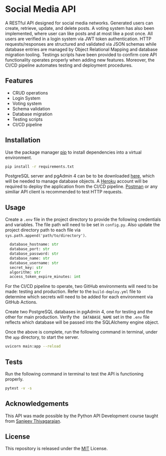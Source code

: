 # Social Media API

A RESTful API designed for social media networks. Generated users can create, retrieve, update, and delete posts. A voting system has also been implemented, where user can like posts and at most like a post once. All users are verified in a login system via JWT token authentication. HTTP requests/responses are structured and validated via JSON schemas while database entries are managed by Object Relational Mapping and database migration tooling. Testings scripts have been provided to confirm core API functionality operates properly when adding new features. Moreover, the CI/CD pipeline automates testing and deployment procedures.  

## Features
* CRUD operations
* Login System
* Voting system 
* Schema validation
* Database migration
* Testing scripts 
* CI/CD pipeline

## Installation

Use the package manager [pip](https://pip.pypa.io/en/stable/) to install dependencies into a virtual environment.

```bash
pip install -r requirements.txt
```

PostgreSQL server and pgAdmin 4 can be to be downloaded [here](https://pip.pypa.io/en/stable/), which will be needed to manage database objects. A [Heroku](https://www.heroku.com/) account will be required to deploy the application from the CI/CD pipeline. [Postman](https://www.postman.com/) or any similiar API client is recommended to test HTTP requests. 

## Usage

Create a `.env` file in the project directory to provide the following credentials and variables. The file path will need to be set in `config.py`. Also update the project directory path to each file via 
``` sys.path.append('path/to/directory')```. 

```python
  database_hostname: str
  database_port: str
  database_password: str
  database_name: str
  database_username: str
  secret_key: str
  algorithm: str
  access_token_expire_minutes: int
```

For the CI/CD pipeline to operate, two GitHub environments will need to be made: testing and production. Refer to the `build-deploy.yml` file to determine which secrets will need to be added for each environment via GitHub Actions. 

Create two PostgreSQL databases in pgAdmin 4, one for testing and the other for main production. Verify the ``` DATABASE_NAME``` set in the `.env` file reflects which database will be passed into the SQLAlchemy engine object. 

Once the above is complete, run the following command in terminal, under the ```app``` directory, to start the server.

```bash
uvicorn main:app --reload
```

## Tests

Run the following command in terminal to test the API is functioning properly.
```bash
pytest -v -s 
```

## Acknowledgements
This API was made possible by the Python API Development course taught from [Sanjeev Thiyagarajan](https://www.youtube.com/watch?v=0sOvCWFmrtA).  

## License
This repository is released under the [MIT](https://github.com/cfranco1015/social_media_api/blob/main/LICENSE) License.
